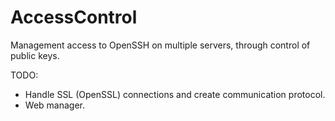 AccessControl
=============

Management access to OpenSSH on multiple servers, through control of public keys.

TODO:
- Handle SSL (OpenSSL) connections and create communication protocol.
- Web manager.
